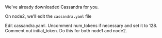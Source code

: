 We've already downloaded Cassandra for you.

On node2, we'll edit the `cassandra.yaml` file

Edit cassandra.yaml. Uncomment num_tokens if necessary and set it to 128. Comment out initial_token. Do this for both node1 and node2.
